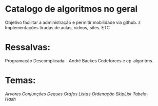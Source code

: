 # Catalogo de algoritmos no geral

Objetivo facilitar a administração e permitir mobilidade via github.
z
Implementações tiradas de aulas, videos, sites. ETC

# Ressalvas:

Programação Descomplicada - André Backes
Codeforces e cp-algoritms.

# Temas:

_Arvores_
_Conjunções_
_Deques_
_Grafos_
_Listas_
_Ordenação_
_SkipList_
_Tabela-Hash_
